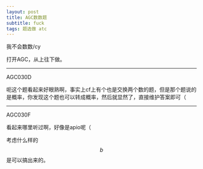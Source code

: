 ```yaml
---
layout: post
title: AGC数数题
subtitle: fuck
tags: 题选做 atc
---
```


我不会数数/cy

打开AGC，从上往下做。

-----

AGC030D

呃这个题看起来好眼熟啊，事实上cf上有个也是交换两个数的题，但是那个题说的是概率，你发现这个题也可以转成概率，然后就显然了，直接维护答案即可（

-----

AGC030F

看起来哪里听过啊，好像是apio呢（

考虑什么样的$$b$$是可以搞出来的。

